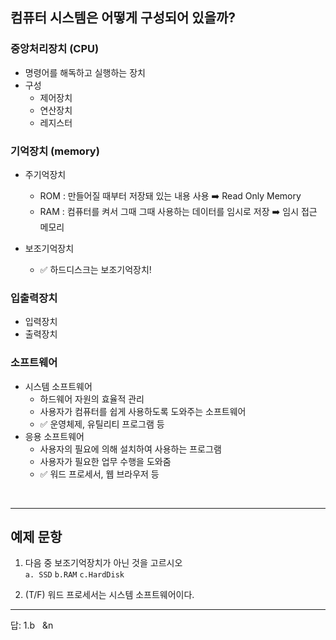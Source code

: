<!-- @format -->

## 컴퓨터 시스템은 어떻게 구성되어 있을까?

### 중앙처리장치 (CPU)

- 명령어를 해독하고 실행하는 장치
- 구성
  - 제어장치
  - 연산장치
  - 레지스터

### 기억장치 (memory)

- 주기억장치

  - ROM : 만들어질 때부터 저장돼 있는 내용 사용 ➡️ Read Only Memory
  - RAM : 컴퓨터를 켜서 그때 그때 사용하는 데이터를 임시로 저장 ➡️ 임시 접근 메모리

- 보조기억장치
  - ✅ 하드디스크는 보조기억장치!

### 입출력장치

- 입력장치
- 출력장치

### 소프트웨어

- 시스템 소프트웨어
  - 하드웨어 자원의 효율적 관리
  - 사용자가 컴퓨터를 쉽게 사용하도록 도와주는 소프트웨어
  - ✅ 운영체제, 유틸리티 프로그램 등
- 응용 소프트웨어
  - 사용자의 필요에 의해 설치하여 사용하는 프로그램
  - 사용자가 필요한 업무 수행을 도와줌
  - ✅ 워드 프로세서, 웹 브라우저 등

</br>

---

## 예제 문항

1. 다음 중 보조기억장치가 아닌 것을 고르시오 </br>
   `a. SSD` `b.RAM` `c.HardDisk`

2. (T/F) 워드 프로세서는 시스템 소프트웨어이다.

---

답: 1.b &nbsp; &n
